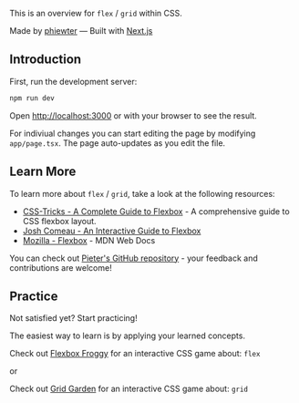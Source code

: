 This is an overview for `flex` / `grid` within CSS.

Made by [phiewter](https://github.com/phiewter) — Built with [Next.js](https://nextjs.org/)

## Introduction

First, run the development server:

```bash
npm run dev
```

Open [http://localhost:3000](http://localhost:3000) or with your browser to see the result.

For indiviual changes you can start editing the page by modifying `app/page.tsx`. The page auto-updates as you edit the file.

## Learn More

To learn more about `flex` / `grid`, take a look at the following resources:

- [CSS-Tricks - A Complete Guide to Flexbox](https://css-tricks.com/snippets/css/a-guide-to-flexbox/) - A comprehensive guide to CSS flexbox layout.
- [Josh Comeau - An Interactive Guide to Flexbox](https://www.joshwcomeau.com/css/interactive-guide-to-flexbox/)
- [Mozilla - Flexbox](https://developer.mozilla.org/en-US/docs/Learn/CSS/CSS_layout/Flexbox) - MDN Web Docs

You can check out [Pieter's GitHub repository](https://github.com/Phiewter) - your feedback and contributions are welcome!

## Practice

Not satisfied yet? Start practicing!

The easiest way to learn is by applying your learned concepts.

Check out [Flexbox Froggy](https://flexboxfroggy.com/) for an interactive CSS game about: `flex`

or

Check out [Grid Garden](https://codepip.com/games/grid-garden/) for an interactive CSS game about: `grid`
